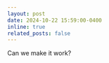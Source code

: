 ```yaml
---
layout: post
date: 2024-10-22 15:59:00-0400
inline: true
related_posts: false
---
```


Can we make it work?
